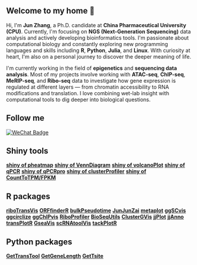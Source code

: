 ## Welcome to my home 👋

Hi, I'm **Jun Zhang**, a Ph.D. candidate at **China Pharmaceutical University (CPU)**. Currently, I'm focusing on **NGS (Next-Generation Sequencing)** data analysis and actively developing bioinformatics tools. I'm passionate about computational biology and constantly exploring new programming languages and skills including **R**, **Python**, **Julia**, and **Linux**. With curiosity at heart, I'm also on a personal journey to discover the deeper meaning of life.

I'm currently working in the field of **epigenetics** and **sequencing data analysis**. Most of my projects involve working with **ATAC-seq**, **ChIP-seq**, **MeRIP-seq**, and **Ribo-seq** data to investigate how gene expression is regulated at different layers — from chromatin accessibility to RNA modifications and translation. I love combining wet-lab insight with computational tools to dig deeper into biological questions.

## Follow me

[![WeChat Badge](https://img.shields.io/badge/Follow-WeChat-black?logo=wechat&logoColor=white)](https://github.com/junjunlab/junjunlab/blob/main/a22cd9eae077d53a017ab4491d4bd1a.jpg)

## Shiny tools

<a href="https://mp.weixin.qq.com/s?__biz=MzkyMTI1MTYxNA==&mid=2247483697&idx=1&sn=264047d1c7a9205d39debe262978274b&chksm=c1873b40f6f0b256e118636c02d0f745cd016ffb8bc75436b8c6b6784c1927b17cdd64e1fb36&token=165425585&lang=zh_CN#rd">**shiny of pheatmap**</a>
  <a href="https://mp.weixin.qq.com/s?__biz=MzkyMTI1MTYxNA==&mid=2247483713&idx=1&sn=20bab779ddf6265b103250760e601fd6&chksm=c1873b30f6f0b226a8c94feb4929243bc147186a1f5765c4a43b78fd1fe5ff95e91562ab6591&token=165425585&lang=zh_CN#rd">**shiny of VennDiagram**</a>
  <a href="https://mp.weixin.qq.com/s?__biz=MzkyMTI1MTYxNA==&mid=2247483784&idx=1&sn=3fbd49c2efaef2fe59428fa5668c30f8&chksm=c1873bf9f6f0b2ef8c621bc4b3f99584264b80a6c8d70be4df6affa327f23ffe579183e3360b&token=165425585&lang=zh_CN#rd">**shiny of volcanoPlot**</a>
  <a href="https://mp.weixin.qq.com/s?__biz=MzkyMTI1MTYxNA==&mid=2247483927&idx=1&sn=c321da93160c17385e25a07f8f540b7f&chksm=c1873866f6f0b1707ad5051117e0ec1a3566fc64d6b1f5695efb7b64052c3bb8597f40c0a7d9&token=165425585&lang=zh_CN#rd">**shiny of qPCR**</a>
  <a href="https://mp.weixin.qq.com/s?__biz=MzkyMTI1MTYxNA==&mid=2247484786&idx=1&sn=0915a628d8dca23ba03db7a8bca93b04&chksm=c1873f03f6f0b615cdcffcfd887bd9194f7f75264b93feca03c6f863ab0172f26475a7ceb3e4&token=165425585&lang=zh_CN#rd">**shiny of qPCRpro**</a>
  <a href="https://mp.weixin.qq.com/s?__biz=MzkyMTI1MTYxNA==&mid=2247492178&idx=1&sn=23d90a07bb6d6ceceea3d4ea26f7df93&chksm=c184d823f6f3513597b83dbf19f5ed4c58a2fcadf8f02e62df614b4025f228250c73e17837d9&token=165425585&lang=zh_CN#rd">**shiny of clusterProfiler**</a>
  <a href="https://mp.weixin.qq.com/s?__biz=MzkyMTI1MTYxNA==&mid=2247483999&idx=1&sn=5e3b3afbaaa18692c68751a48b747dee&chksm=c187382ef6f0b138671e6fd594ee6a9a1f11912be1c177d07f9c1566364810583c8f486c00d0&token=165425585&lang=zh_CN#rd">**shiny of CountToTPM/FPKM**</a>

## R packages


<a href="https://github.com/junjunlab/riboTransVis">**riboTransVis**</a>
 <a href="https://github.com/junjunlab/ORFfinderR">**ORFfinderR**</a>
 <a href="https://github.com/junjunlab/bulkPseudotime">**bulkPseudotime**</a>
 <a href="https://github.com/junjunlab/JunJunZai">**JunJunZai**</a>
 <a href="https://github.com/junjunlab/metaplot">**metaplot**</a>
 <a href="https://github.com/junjunlab/ggSCvis">**ggSCvis**</a>
 <a href="https://github.com/junjunlab/ggcirclize">**ggcirclize**</a>
 <a href="https://github.com/junjunlab/ggChIPvis">**ggChIPvis**</a>
 <a href="https://github.com/junjunlab/RiboProfiler">**RiboProfiler**</a>
 <a href="https://github.com/junjunlab/BioSeqUtils">**BioSeqUtils**</a>
 <a href="https://github.com/junjunlab/ClusterGVis">**ClusterGVis**</a>
 <a href="https://github.com/junjunlab/jjPlot">**jjPlot**</a>
 <a href="https://github.com/junjunlab/jjAnno">**jjAnno**</a>
 <a href="https://github.com/junjunlab/transPlotR">**transPlotR**</a>
 <a href="https://github.com/junjunlab/GseaVis">**GseaVis**</a>
 <a href="https://github.com/junjunlab/scRNAtoolVis">**scRNAtoolVis**</a>
 <a href="https://github.com/junjunlab/tackPlotR">**tackPlotR**</a>

## Python packages

<a href="https://github.com/junjunlab/GetTransTool">**GetTransTool**</a>
 <a href="https://github.com/junjunlab/GetGeneLength">**GetGeneLength**</a>
 <a href="https://github.com/junjunlab/GetTsite">**GetTsite**</a>

